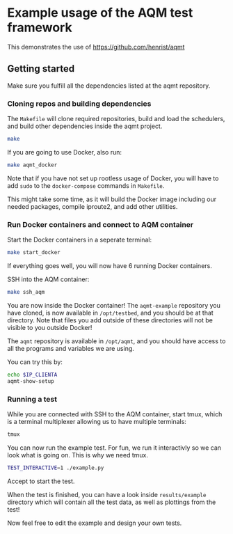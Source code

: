 # Example usage of the AQM test framework

This demonstrates the use of https://github.com/henrist/aqmt

## Getting started

Make sure you fulfill all the dependencies listed at the
aqmt repository.

### Cloning repos and building dependencies

The `Makefile` will clone required repositories, build and load
the schedulers, and build other dependencies inside the aqmt
project.

```bash
make
```

If you are going to use Docker, also run:

```bash
make aqmt_docker
```

Note that if you have not set up rootless usage of Docker, you will have to
add `sudo` to the `docker-compose` commands in `Makefile`.

This might take some time, as it will build the Docker image including our
needed packages, compile iproute2, and add other utilities.

### Run Docker containers and connect to AQM container

Start the Docker containers in a seperate terminal:

```bash
make start_docker
```

If everything goes well, you will now have 6 running Docker containers.

SSH into the AQM container:

```bash
make ssh_aqm
```

You are now inside the Docker container! The `aqmt-example` repository you
have cloned, is now available in `/opt/testbed`, and you should be at that
directory. Note that files you add outside of these directories will not
be visible to you outside Docker!

The `aqmt` repository is available in `/opt/aqmt`, and you should have access
to all the programs and variables we are using.

You can try this by:

```bash
echo $IP_CLIENTA
aqmt-show-setup
```

### Running a test

While you are connected with SSH to the AQM container, start tmux, which
is a terminal multiplexer allowing us to have multiple terminals:

```bash
tmux
```

You can now run the example test. For fun, we run it interactivly so we
can look what is going on. This is why we need tmux.

```bash
TEST_INTERACTIVE=1 ./example.py
```

Accept to start the test.

When the test is finished, you can have a look inside `results/example`
directory which will contain all the test data, as well as plottings
from the test!

Now feel free to edit the example and design your own tests.
